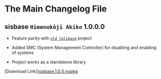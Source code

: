 # The Main Changelog File

## sisbase `Himenokōji Akiko` 1.0.0.0 

+ Feature parity with [`old lolibase`](https://github.com/lolidevs/lolibase) project

+ Added SMC (System Management Controller) for disabling and enabling of systems

+ Project works as a standalone library

[Download Link]([sisbase.1.0.0.nupkg](/uploads/190416627da1376cd9629196248f042b/sisbase.1.0.0.nupkg)